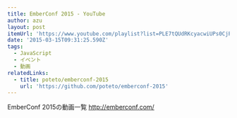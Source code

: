 ```yaml
---
title: EmberConf 2015 - YouTube
author: azu
layout: post
itemUrl: 'https://www.youtube.com/playlist?list=PLE7tQUdRKcyacwiUPs0CjPYt6tJub4xXU#emberconf'
date: '2015-03-15T09:31:25.590Z'
tags:
  - JavaScript
  - イベント
  - 動画
relatedLinks:
  - title: poteto/emberconf-2015
    url: 'https://github.com/poteto/emberconf-2015'
---
```

EmberConf 2015の動画一覧
http://emberconf.com/

